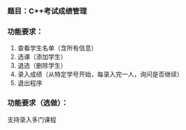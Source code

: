 ### 题目：C++考试成绩管理

### 功能要求：

1. 查看学生名单（含所有信息）
2. 选课（添加学生）
3. 退选（删除学生）
4. 录入成绩（从特定学号开始，每录入完一人，询问是否继续）
5. 退出程序

### 功能要求（选做）：

支持录入多门课程

